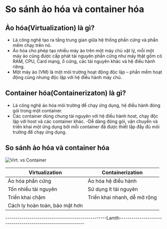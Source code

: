 # So sánh ảo hóa và container hóa
## Ảo hóa(Virtualization) là gì?
- Là công nghệ tạo ra tầng trung gian giữa hệ thống phần cứng và phần mềm chạy trên nó.
-  Ảo hóa cho phép tạo nhiều máy ảo trên một máy chủ vật lý, mỗi một máy ảo cũng được cấp phát tài nguyên phần cứng như máy thật gồm có RAM, CPU, Card mạng, ổ cứng, các tài nguyên khác và hệ điều hành riêng.
- Một máy ảo (VM) là một môi trường hoạt động độc lập – phần mềm hoạt động cùng nhưng độc lập với hệ điều hành máy chủ.
## Container hóa(Containerizaton) là gì?
- Là công nghệ ảo hóa môi trường để chạy ứng dụng, hệ điều hành đóng gói trong một container.
- Các container dùng chung tài nguyên với hệ điều hành host, chạy độc lập với host và các container khác.
-Dễ dàng đóng gói, vận chuyển và triển khai một ứng dụng bởi mỗi container đã được thiết lập đầy đủ môi trường để chạy ứng dụng.

## So sánh ảo hóa và container hóa
![Virt. vs Container](https://jaxenter.com/wp-content/uploads/2015/09/containers-virtual.png)

|  Virtualization | Containerization   |
|--|--|
|  Ảo hóa phần cứng | Ảo hóa hệ điều hành  |
|Tốn nhiều tài nguyên | Sử dụng ít tài nguyên |
| Triển khai chậm | Triển khai nhanh, dễ mở rộng |
|Cách ly hoàn toàn, bảo mật hơn||




--------------------------------------------------Lamth------------------------------------------------------------
